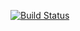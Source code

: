 [![Build Status](https://travis-ci.com/brad072623/ex2-3.svg?branch=main)](https://travis-ci.com/brad072623/ex2-3)
